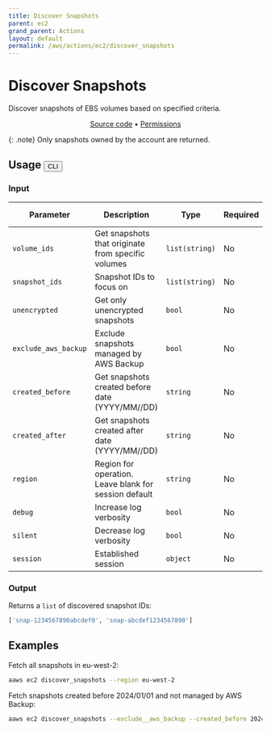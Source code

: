 ```yaml
---
title: Discover Snapshots
parent: ec2
grand_parent: Actions
layout: default
permalink: /aws/actions/ec2/discover_snapshots
---
```


# Discover Snapshots

Discover snapshots of EBS volumes based on specified criteria.

<p align="center">
   <a href="https://github.com/avtomat-hub/avtomat-aws/tree/main/avtomat_aws/services/ec2/discover_snapshots.py">Source code</a> •
   <a href="/aws/permissions/ec2/discover_snapshots">Permissions</a>
</p>

{: .note}
Only snapshots owned by the account are returned.

## Usage <button id="toggleButton" class="btn fs-3" onclick="toggleTables()">CLI</button>

### Input

| Parameter            | Description                                           | Type           | Required | Default Value   |
|----------------------|-------------------------------------------------------|----------------|----------|-----------------|
| `volume_ids`         | Get snapshots that originate from specific volumes    | `list(string)` | No       | All volumes     |
| `snapshot_ids`       | Snapshot IDs to focus on                              | `list(string)` | No       | All snapshots   |
| `unencrypted`        | Get only unencrypted snapshots                        | `bool`         | No       | False           |
| `exclude_aws_backup` | Exclude snapshots managed by AWS Backup               | `bool`         | No       | False           |
| `created_before`     | Get snapshots created before date (YYYY/MM//DD)       | `string`       | No       | None            |
| `created_after`      | Get snapshots created after date (YYYY/MM//DD)        | `string`       | No       | None            |
| `region`             | Region for operation. Leave blank for session default | `string`       | No       | Session Default |
| `debug`              | Increase log verbosity                                | `bool`         | No       | False           |
| `silent`             | Decrease log verbosity                                | `bool`         | No       | False           |
| `session`            | Established session                                   | `object`       | No       | None            |

### Output

Returns a `list` of discovered snapshot IDs:

```python
['snap-1234567890abcdef0', 'snap-abcdef1234567890']
```

<div markdown="1" id="cli" style="display: block;">

## Examples

Fetch all snapshots in eu-west-2:

```bash
aaws ec2 discover_snapshots --region eu-west-2
```

Fetch snapshots created before 2024/01/01 and not managed by AWS Backup:

```bash
aaws ec2 discover_snapshots --exclude__aws_backup --created_before 2024/01/01
```

</div>

<div markdown="1" id="prog" style="display: none;">

## Examples

Fetch all snapshots in eu-west-2:

```python
from avtomat_aws import ec2

response = ec2.discover_snapshots(region="eu-west-2")
```

Fetch snapshots created before 2024/01/01 and not managed by AWS Backup:

```python
from avtomat_aws import ec2

response = ec2.discover_snapshots(exclude_aws_backup=True,
                                  created_before="2024/01/01")
```

</div>

<script>
  function toggleTables() {
    var cli = document.getElementById("cli");
    var prog = document.getElementById("prog");
    var toggleButton = document.getElementById("toggleButton");
    if (cli.style.display === "none") {
      cli.style.display = "block";
      prog.style.display = "none";
      toggleButton.innerHTML = "CLI";
    } else {
      cli.style.display = "none";
      prog.style.display = "block";
      toggleButton.innerHTML = "Programmatic";
    }
  }
</script>
